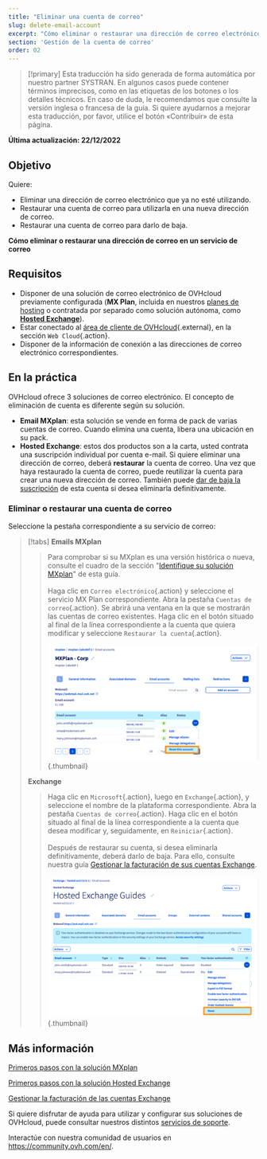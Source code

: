 ```yaml
---
title: "Eliminar una cuenta de correo"
slug: delete-email-account
excerpt: "Cómo eliminar o restaurar una dirección de correo electrónico en un servicio de correo"
section: 'Gestión de la cuenta de correo'
order: 02
---
```


> [!primary]
> Esta traducción ha sido generada de forma automática por nuestro partner SYSTRAN. En algunos casos puede contener términos imprecisos, como en las etiquetas de los botones o los detalles técnicos. En caso de duda, le recomendamos que consulte la versión inglesa o francesa de la guía. Si quiere ayudarnos a mejorar esta traducción, por favor, utilice el botón «Contribuir» de esta página.
>

**Última actualización: 22/12/2022**

## Objetivo

Quiere:

- Eliminar una dirección de correo electrónico que ya no esté utilizando. 
- Restaurar una cuenta de correo para utilizarla en una nueva dirección de correo. 
- Restaurar una cuenta de correo para darlo de baja.

**Cómo eliminar o restaurar una dirección de correo en un servicio de correo**

## Requisitos

- Disponer de una solución de correo electrónico de OVHcloud previamente configurada (**MX Plan**, incluida en nuestros [planes de hosting](https://www.ovhcloud.com/es/web-hosting/) o contratada por separado como solución autónoma, como [**Hosted Exchange**](https://www.ovhcloud.com/es/emails/hosted-exchange/)).
- Estar conectado al [área de cliente de OVHcloud](https://ca.ovh.com/auth/?action=gotomanager&from=https://www.ovh.com/world/&ovhSubsidiary=ws){.external}, en la sección `Web Cloud`{.action}.
- Disponer de la información de conexión a las direcciones de correo electrónico correspondientes.

## En la práctica <a name="instructions"></a>

OVHcloud ofrece 3 soluciones de correo electrónico. El concepto de eliminación de cuenta es diferente según su solución.

- **Email MXplan**: esta solución se vende en forma de pack de varias cuentas de correo. Cuando elimina una cuenta, libera una ubicación en su pack. 
- **Hosted Exchange**: estos dos productos son a la carta, usted contrata una suscripción individual por cuenta e-mail. Si quiere eliminar una dirección de correo, deberá **restaurar** la cuenta de correo. Una vez que haya restaurado la cuenta de correo, puede reutilizar la cuenta para crear una nueva dirección de correo. También puede [dar de baja la suscripción](https://docs.ovh.com/us/es/microsoft-collaborative-solutions/gestion-de-la-facturacion-exchange/#eliminar-cuentas) de esta cuenta si desea eliminarla definitivamente.

### Eliminar o restaurar una cuenta de correo

Seleccione la pestaña correspondiente a su servicio de correo:

> [!tabs]
> **Emails MXplan**
>> Para comprobar si su MXplan es una versión histórica o nueva, consulte el cuadro de la sección "[Identifique su solución MXplan](#whichmxplan)" de esta guía.<br><br>
>> Haga clic en `Correo electrónico`{.action} y seleccione el servicio MX Plan correspondiente. Abra la pestaña `Cuentas de correo`{.action}. Se abrirá una ventana en la que se mostrarán las cuentas de correo existentes. Haga clic en el botón <i class="icons-ellipsis icons-border-rounded icons-masterbrand-blue"></i> situado al final de la línea correspondiente a la cuenta que quiera modificar y seleccione `Restaurar la cuenta`{.action}.<br><br>
>>![Correo electrónico](images/email-mxplan-new-reset.png){.thumbnail}<br>
>>
> **Exchange**
>> Haga clic en `Microsoft`{.action}, luego en `Exchange`{.action}, y seleccione el nombre de la plataforma correspondiente. Abra la pestaña `Cuentas de correo`{.action}. Haga clic en el botón <i class="icons-ellipsis icons-border-rounded icons-masterbrand-blue"></i> situado al final de la línea correspondiente a la cuenta que desea modificar y, seguidamente, en `Reiniciar`{.action}.<br><br>
>> Después de restaurar su cuenta, si desea eliminarla definitivamente, deberá darlo de baja. Para ello, consulte nuestra guía [Gestionar la facturación de sus cuentas Exchange](https://docs.ovh.com/us/es/microsoft-collaborative-solutions/gestion-de-la-facturacion-exchange/).<br><br>
>>![Correo electrónico](images/exchange-reset.png){.thumbnail}<br>
>>

## Más información

[Primeros pasos con la solución MXplan](https://docs.ovh.com/us/es/emails/primeros-pasos-correo-compartido/)

[Primeros pasos con la solución Hosted Exchange](https://docs.ovh.com/us/es/microsoft-collaborative-solutions/exchange_20132016_primera_configuracion_del_servicio/)

[Gestionar la facturación de las cuentas Exchange](https://docs.ovh.com/us/es/microsoft-collaborative-solutions/gestion-de-la-facturacion-exchange/)

Si quiere disfrutar de ayuda para utilizar y configurar sus soluciones de OVHcloud, puede consultar nuestros distintos [servicios de soporte](https://www.ovhcloud.com/es/support-levels/).

Interactúe con nuestra comunidad de usuarios en <https://community.ovh.com/en/>.
